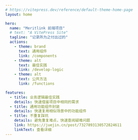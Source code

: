 ```yaml
---
# https://vitepress.dev/reference/default-theme-home-page
layout: home

hero:
  name: "Meritlink 前端项目"
  # text: "A VitePress Site"
  tagline: "记录所为之付出过的"
  actions:
    - theme: brand
      text: 通用组件
      link: /components
    - theme: alt
      text: 最佳实践
      link: /develop-logic
    - theme: alt
      text: 公共方法
      link: /functions

features:
  - title: 业务逻辑最佳实践
    details: 快速借鉴项目中相同的需求
  - title: 通用功能组件封装
    details: 快速复用相似场景中的功能组件
  - title: 不重复踩坑
    details: 避免重复难点，快速查阅疑难问题
    link: https://juejin.cn/post/7327893130572824611
    linkText: 查看详细
---
```

